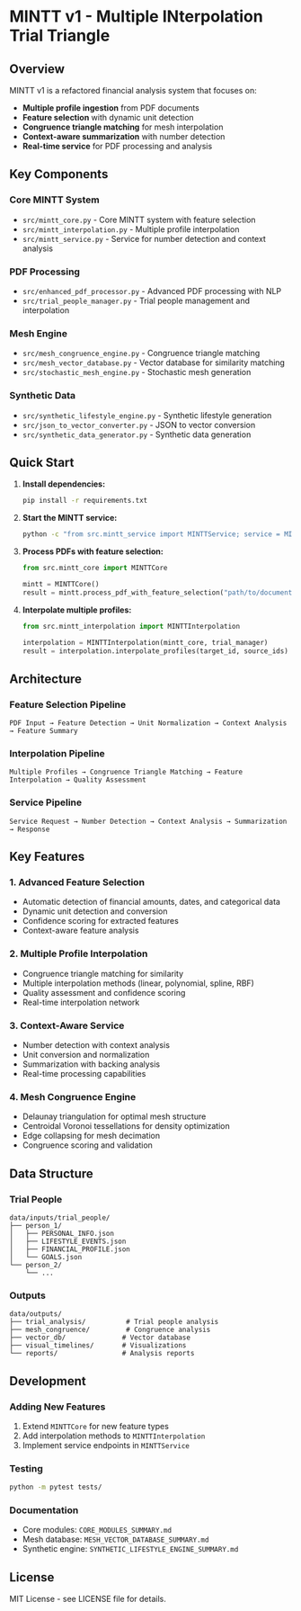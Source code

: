# MINTT v1 - Multiple INterpolation Trial Triangle

## Overview

MINTT v1 is a refactored financial analysis system that focuses on:
- **Multiple profile ingestion** from PDF documents
- **Feature selection** with dynamic unit detection
- **Congruence triangle matching** for mesh interpolation
- **Context-aware summarization** with number detection
- **Real-time service** for PDF processing and analysis

## Key Components

### Core MINTT System
- `src/mintt_core.py` - Core MINTT system with feature selection
- `src/mintt_interpolation.py` - Multiple profile interpolation
- `src/mintt_service.py` - Service for number detection and context analysis

### PDF Processing
- `src/enhanced_pdf_processor.py` - Advanced PDF processing with NLP
- `src/trial_people_manager.py` - Trial people management and interpolation

### Mesh Engine
- `src/mesh_congruence_engine.py` - Congruence triangle matching
- `src/mesh_vector_database.py` - Vector database for similarity matching
- `src/stochastic_mesh_engine.py` - Stochastic mesh generation

### Synthetic Data
- `src/synthetic_lifestyle_engine.py` - Synthetic lifestyle generation
- `src/json_to_vector_converter.py` - JSON to vector conversion
- `src/synthetic_data_generator.py` - Synthetic data generation

## Quick Start

1. **Install dependencies:**
   ```bash
   pip install -r requirements.txt
   ```

2. **Start the MINTT service:**
   ```bash
   python -c "from src.mintt_service import MINTTService; service = MINTTService()"
   ```

3. **Process PDFs with feature selection:**
   ```python
   from src.mintt_core import MINTTCore
   
   mintt = MINTTCore()
   result = mintt.process_pdf_with_feature_selection("path/to/document.pdf")
   ```

4. **Interpolate multiple profiles:**
   ```python
   from src.mintt_interpolation import MINTTInterpolation
   
   interpolation = MINTTInterpolation(mintt_core, trial_manager)
   result = interpolation.interpolate_profiles(target_id, source_ids)
   ```

## Architecture

### Feature Selection Pipeline
```
PDF Input → Feature Detection → Unit Normalization → Context Analysis → Feature Summary
```

### Interpolation Pipeline
```
Multiple Profiles → Congruence Triangle Matching → Feature Interpolation → Quality Assessment
```

### Service Pipeline
```
Service Request → Number Detection → Context Analysis → Summarization → Response
```

## Key Features

### 1. Advanced Feature Selection
- Automatic detection of financial amounts, dates, and categorical data
- Dynamic unit detection and conversion
- Confidence scoring for extracted features
- Context-aware feature analysis

### 2. Multiple Profile Interpolation
- Congruence triangle matching for similarity
- Multiple interpolation methods (linear, polynomial, spline, RBF)
- Quality assessment and confidence scoring
- Real-time interpolation network

### 3. Context-Aware Service
- Number detection with context analysis
- Unit conversion and normalization
- Summarization with backing analysis
- Real-time processing capabilities

### 4. Mesh Congruence Engine
- Delaunay triangulation for optimal mesh structure
- Centroidal Voronoi tessellations for density optimization
- Edge collapsing for mesh decimation
- Congruence scoring and validation

## Data Structure

### Trial People
```
data/inputs/trial_people/
├── person_1/
│   ├── PERSONAL_INFO.json
│   ├── LIFESTYLE_EVENTS.json
│   ├── FINANCIAL_PROFILE.json
│   └── GOALS.json
└── person_2/
    └── ...
```

### Outputs
```
data/outputs/
├── trial_analysis/          # Trial people analysis
├── mesh_congruence/         # Congruence analysis
├── vector_db/              # Vector database
├── visual_timelines/       # Visualizations
└── reports/                # Analysis reports
```

## Development

### Adding New Features
1. Extend `MINTTCore` for new feature types
2. Add interpolation methods to `MINTTInterpolation`
3. Implement service endpoints in `MINTTService`

### Testing
```bash
python -m pytest tests/
```

### Documentation
- Core modules: `CORE_MODULES_SUMMARY.md`
- Mesh database: `MESH_VECTOR_DATABASE_SUMMARY.md`
- Synthetic engine: `SYNTHETIC_LIFESTYLE_ENGINE_SUMMARY.md`

## License

MIT License - see LICENSE file for details.
